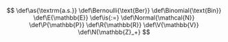 $$
\def\as{\textrm{a.s.}}
\def\Bernoulli{\text{Ber}}
\def\Binomial{\text{Bin}}
\def\E{\mathbb{E}}
\def\is{:=}
\def\Normal{\mathcal{N}}
\def\P{\mathbb{P}}
\def\R{\mathbb{R}}
\def\V{\mathbb{V}}
\def\N{\mathbb{Z}_+}
$$
